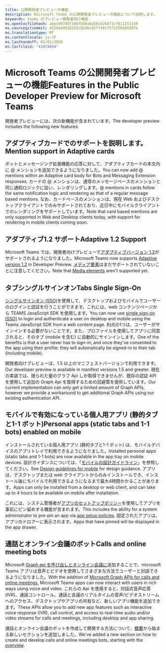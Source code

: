```yaml
---
title: 公開開発者プレビューの機能
description: Microsoft Teams の公開開発者プレビューの機能について説明します。
keywords: teams のプレビュー開発者向け機能
ms.openlocfilehash: abec097d9f3b6fb48a4a50cb26d73cf811151149
ms.sourcegitcommit: 4329a94918263c85d6c65ff401f571556b80307b
ms.translationtype: MT
ms.contentlocale: ja-JP
ms.lasthandoff: 02/01/2020
ms.locfileid: "41674654"
---
```

# <a name="features-in-the-public-developer-preview-for-microsoft-teams"></a><span data-ttu-id="21da7-104">Microsoft Teams の公開開発者プレビューの機能</span><span class="sxs-lookup"><span data-stu-id="21da7-104">Features in the Public Developer Preview for Microsoft Teams</span></span>

<span data-ttu-id="21da7-105">開発者プレビューには、次の新機能が含まれています。</span><span class="sxs-lookup"><span data-stu-id="21da7-105">The developer preview includes the following new features:</span></span>

## <a name="mention-support-in-adaptive-cards"></a><span data-ttu-id="21da7-106">アダプティブカードでのサポートを説明します。</span><span class="sxs-lookup"><span data-stu-id="21da7-106">Mention support in Adaptive cards</span></span>

<span data-ttu-id="21da7-107">ボットとメッセージング拡張機能の応答に対して、アダプティブカードの本文内に @ メンションを追加できるようになりました。</span><span class="sxs-lookup"><span data-stu-id="21da7-107">You can now add @ mentions within an Adaptive card body for Bots and Messaging Extension responses.</span></span> <span data-ttu-id="21da7-108">カードの @ メンションは、通常のメッセージベースのメンションと同じ通知ロジックに従い、レンダリングします。</span><span class="sxs-lookup"><span data-stu-id="21da7-108">@ mentions in cards follow the same notification logic and rendering as that of a regular message based mentions.</span></span> <span data-ttu-id="21da7-109">なお、カードベースのメンションは、現在 Web およびデスクトップクライアントでのみサポートされており、近日中にモバイルクライアントでのレンダリングをサポートしています。</span><span class="sxs-lookup"><span data-stu-id="21da7-109">Note that card based mentions are only supported in Web and Desktop clients today, with support for rendering in mobile clients coming soon.</span></span>

## <a name="adaptive-12-support"></a><span data-ttu-id="21da7-110">アダプティブ1.2 サポート</span><span class="sxs-lookup"><span data-stu-id="21da7-110">Adaptive 1.2 Support</span></span>

<span data-ttu-id="21da7-111">Microsoft Teams では、開発者向けプレビューで[アダプティブバージョン 1.2](https://github.com/microsoft/AdaptiveCards/releases/tag/v1.2.0)がサポートされるようになりました。</span><span class="sxs-lookup"><span data-stu-id="21da7-111">Microsoft Teams now supports [Adaptive version 1.2](https://github.com/microsoft/AdaptiveCards/releases/tag/v1.2.0) in Developer Preview.</span></span> <span data-ttu-id="21da7-112">[メディア要素](https://adaptivecards.io/explorer/Media.html)はまだサポートされていないことに注意してください。</span><span class="sxs-lookup"><span data-stu-id="21da7-112">Note that [Media elements](https://adaptivecards.io/explorer/Media.html) aren't supported yet.</span></span>

## <a name="tabs-single-sign-on"></a><span data-ttu-id="21da7-113">タブシングルサインオン</span><span class="sxs-lookup"><span data-stu-id="21da7-113">Tabs Single Sign-On</span></span>

<span data-ttu-id="21da7-114">[シングルサインオン (SSO)](~/tabs/how-to/authentication/auth-aad-sso.md)を使用して、デスクトップおよびモバイルでユーザーのログインと認証を行うことができます。これには、web コンテンツページから TEAMS JavaScript SDK を使用します。</span><span class="sxs-lookup"><span data-stu-id="21da7-114">You can now use [single sign-on (SSO)](~/tabs/how-to/authentication/auth-aad-sso.md) to login and authenticate a user on desktop and mobile using the Teams JavaScript SDK from a web content page.</span></span> <span data-ttu-id="21da7-115">利点の1つは、ユーザーがサインインする必要がないことです。また、プロファイルを使用してアプリに同意されると、そのタブ (mobile を含む) に自動的にサインインします。</span><span class="sxs-lookup"><span data-stu-id="21da7-115">One of the benefits is that a user never has to sign-in; and once they've consented to the app using their profile: they will automatically be signed-in to their tab (including mobile).</span></span>

<span data-ttu-id="21da7-116">開発者向けプレビューは、1.5 以上のマニフェストバージョンで利用できます。</span><span class="sxs-lookup"><span data-stu-id="21da7-116">Our developer preview is available in manifest versions 1.5 and greater.</span></span> <span data-ttu-id="21da7-117">現在の実装では、限られた量のグラフ Api しか取得できませんが、既存の認証 API を使用して追加の Graph Api を取得するための回避策を提供しています。</span><span class="sxs-lookup"><span data-stu-id="21da7-117">Our current implementation can only get a limited amount of Graph APIs, however we provide a workaround to get additional Graph APIs using our existing authentication API.</span></span>

## <a name="personal-apps-static-tabs-and-1-1-bots-enabled-on-mobile"></a><span data-ttu-id="21da7-118">モバイルで有効になっている個人用アプリ (静的タブと1-1 ボット)</span><span class="sxs-lookup"><span data-stu-id="21da7-118">Personal apps (static tabs and 1-1 bots) enabled on mobile</span></span>

<span data-ttu-id="21da7-119">インストールされている個人用アプリ (静的タブと1-1 ボット) は、モバイルデバイスのアプリトレイで利用できるようになりました。</span><span class="sxs-lookup"><span data-stu-id="21da7-119">Installed personal apps (static tabs and 1-1 bots) are now available in the app tray on mobile devices.</span></span> <span data-ttu-id="21da7-120">設計ガイダンスについては、「[モバイルの設計ガイドライン](~/tabs/design/tabs-mobile.md)」を参照してください。</span><span class="sxs-lookup"><span data-stu-id="21da7-120">See [Design guidelines for mobile](~/tabs/design/tabs-mobile.md) for design guidance.</span></span> <span data-ttu-id="21da7-121">アプリは、デスクトップまたは web クライアントからのみインストールでき、インストール後にモバイルで利用できるようになるまで最大4時間かかることがあります。</span><span class="sxs-lookup"><span data-stu-id="21da7-121">Apps can only be installed from a desktop or web client, and can take up to 4 hours to be available on mobile after installation.</span></span>

<span data-ttu-id="21da7-122">これには、システム管理者が[アプリのセットアップポリシー](/microsoftteams/teams-app-setup-policies)を使用してアプリを事前にピン留めする機能が含まれます。</span><span class="sxs-lookup"><span data-stu-id="21da7-122">This includes the ability for a system administrator to pre-pin an app via [app setup policies](/microsoftteams/teams-app-setup-policies).</span></span> <span data-ttu-id="21da7-123">固定されたアプリは、アプリのドロアーに表示されます。</span><span class="sxs-lookup"><span data-stu-id="21da7-123">Apps that have pinned will be displayed in the app drawer.</span></span>

## <a name="calls-and-online-meeting-bots"></a><span data-ttu-id="21da7-124">通話とオンライン会議のボット</span><span class="sxs-lookup"><span data-stu-id="21da7-124">Calls and online meeting bots</span></span>

<span data-ttu-id="21da7-125">Microsoft [Graph api を呼び出しとオンライン会議に](/graph/api/resources/communications-api-overview?view=graph-rest-beta)追加することで、microsoft Teams アプリは音声とビデオを使用してさまざまな方法でユーザーと対話できるようになりました。</span><span class="sxs-lookup"><span data-stu-id="21da7-125">With the addition of [Microsoft Graph APIs for calls and online meetings](/graph/api/resources/communications-api-overview?view=graph-rest-beta), Microsoft Teams apps can now interact with users in rich ways using voice and video.</span></span> <span data-ttu-id="21da7-126">これらの Api を使用すると、対話式音声応答 (IVR)、通話コントロール、通話と会議のリアルタイムの音声/ビデオストリームへのアクセス、デスクトップやアプリの共有など、新しいアプリ機能を追加できます。</span><span class="sxs-lookup"><span data-stu-id="21da7-126">These APIs allow you to add new app features such as interactive voice response (IVR), call control, and access to real-time audio and/or video streams for calls and meetings, including desktop and app sharing.</span></span>

<span data-ttu-id="21da7-127">通話とオンライン会議のボットを作成して開発する方法について、[概要](~/bots/calls-and-meetings/calls-meetings-bots-overview.md)から始まる新しいセクションを追加しました。</span><span class="sxs-lookup"><span data-stu-id="21da7-127">We've added a new section on how to create and develop calls and online meetings bots, starting with the [overview](~/bots/calls-and-meetings/calls-meetings-bots-overview.md).</span></span>

